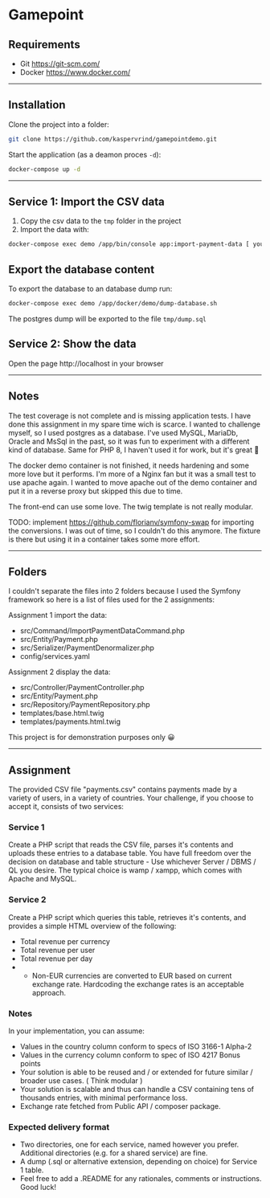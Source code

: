 Gamepoint
======

## Requirements
- Git https://git-scm.com/
- Docker https://www.docker.com/

---

## Installation
Clone the project into a folder:
```bash
git clone https://github.com/kaspervrind/gamepointdemo.git
```

Start the application (as a deamon proces `-d`):
```bash
docker-compose up -d
```

---

## Service 1: Import the CSV data
1. Copy the csv data to the `tmp` folder in the project
2. Import the data with:
```bash
docker-compose exec demo /app/bin/console app:import-payment-data [ your CSV data file]
```

## Export the database content
To export the database to an database dump run:
```bash
docker-compose exec demo /app/docker/demo/dump-database.sh
```

The postgres dump will be exported to the file `tmp/dump.sql`

## Service 2: Show the data
Open the page http://localhost in your browser

---

## Notes
The test coverage is not complete and is missing application tests. I have done this assignment in my spare time wich is scarce.
I wanted to challenge myself, so I used postgres as a database.
I've used MySQL, MariaDb, Oracle and MsSql in the past, so it was fun to experiment with a different kind of database.
Same for PHP 8, I haven't used it for work, but it's great 🚀

The docker demo container is not finished, it needs hardening and some more love but it performs.
I'm more of a Nginx fan but it was a small test to use apache again.
I wanted to move apache out of the demo container and put it in a reverse proxy but skipped this due to time.

The front-end can use some love. The twig template is not really modular.

TODO: implement https://github.com/florianv/symfony-swap for importing the conversions.
I was out of time, so I couldn't do this anymore. The fixture is there but using it in a container takes some more effort.

---

## Folders
I couldn't separate the files into 2 folders because I used the Symfony framework so here is a list of files used for the 2 assignments:

Assignment 1 import the data:
* src/Command/ImportPaymentDataCommand.php
* src/Entity/Payment.php
* src/Serializer/PaymentDenormalizer.php
* config/services.yaml

Assignment 2 display the data:
* src/Controller/PaymentController.php
* src/Entity/Payment.php
* src/Repository/PaymentRepository.php
* templates/base.html.twig
* templates/payments.html.twig

This project is for demonstration purposes only 😀

---



## Assignment
The provided CSV file "payments.csv" contains payments made by a variety of users, in a variety of countries.
Your challenge, if you choose to accept it, consists of two services:

### Service 1
Create a PHP script that reads the CSV file, parses it's contents and uploads these entries to a database table.
You have full freedom over the decision on database and table structure - Use whichever Server / DBMS / QL you desire. The typical choice is wamp / xampp, which comes with Apache and MySQL.

### Service 2
Create a PHP script which queries this table, retrieves it's contents, and provides a simple HTML overview of the following:
- Total revenue per currency
- Total revenue per user
- Total revenue per day
- - Non-EUR currencies are converted to EUR based on current exchange rate. Hardcoding the exchange rates is an acceptable approach.

### Notes
In your implementation, you can assume:
- Values in the country column conform to specs of ISO 3166-1 Alpha-2
- Values in the currency column conform to spec of ISO 4217 Bonus points
- Your solution is able to be reused and / or extended for future similar / broader use cases. ( Think modular )
- Your solution is scalable and thus can handle a CSV containing tens of thousands entries, with minimal performance loss.
- Exchange rate fetched from Public API / composer package. 

### Expected delivery format
- Two directories, one for each service, named however you prefer. Additional directories (e.g. for a shared service) are fine.
- A dump (.sql or alternative extension, depending on choice) for Service 1 table.
- Feel free to add a .README for any rationales, comments or instructions. Good luck!

